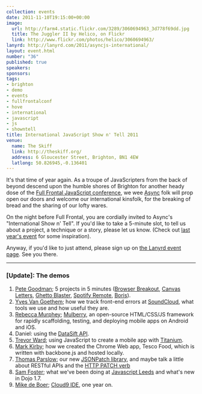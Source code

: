 ```yaml
--- 
collection: events
date: 2011-11-10T19:15:00+00:00
image: 
  url: http://farm4.static.flickr.com/3289/3060694963_3d778f69dd.jpg
  title: The Juggler II by Helico, on Flickr
  link: http://www.flickr.com/photos/helico/3060694963/
lanyrd: http://lanyrd.com/2011/asyncjs-international/
layout: event.html
number: "36"
published: true
speakers: 
sponsors: 
tags: 
- brighton
- demo
- events
- fullfrontalconf
- hove
- international
- javascript
- js
- showntell
title: International JavaScript Show n' Tell 2011
venue: 
  name: The Skiff
  link: http://theskiff.org/
  address: 6 Gloucester Street, Brighton, BN1 4EW
  latlong: 50.826945,-0.136401
---
```


<p>It's that time of year again. As a troupe of JavaScripters from the back of beyond descend upon the humble shores of Brighton for another heady dose of the <a href="http://2011.full-frontal.org">Full Frontal JavaScript conference</a>, we wee <a href="http://asyncjs.com">Async</a> folk will prop open our doors and welcome our international kinsfolk, for the breaking of bread and the sharing of our lofty wares.</p>

<p>On the night before Full Frontal, you are cordially invited to <span class="summary">Async's "International Show n' Tell"</span>. If you'd like to take a 5-minute slot, to tell us about a project, a technique or a story, please let us know. (Check out <a href="http://asyncjs.com/showntell3/">last year's event</a> for some inspiration).</p>

<p>Anyway, if you'd like to just attend, please sign up on <a href="http://lanyrd.com/2011/asyncjs-international">the Lanyrd event page</a>. See you there.</p>

<hr />

### [Update]: The demos

1. [Pete Goodman](http://petegoodman.com); 5 projects in 5 minutes ([Browser Breakout](http://petegoodman.com/labs/js-canvas-browser-breakout/), [Canvas Letters](http://petegoodman.com/labs/javascript-canvas-letters/), [Ghetto Blaster](http://petegoodman.com/labs/ghetto-blaster-php-js-soundboard/), [Spotify Remote](http://petegoodman.com/labs/spotify-remote/), [Boris](http://petegoodman.com/labs/boris-localhost-browser/)).
1. [Yves Van Goethem](http://yves.vg); how we track front-end errors at [SoundCloud](http://soundcloud.com), what tools we use and how useful they are.
1. [Rebecca Murphey](http://rmurphey.com); [Mulberry](http://toura.github.com/mulberry), an open-source HTML/CSS/JS framework for rapidly scaffolding, testing, and deploying mobile apps on Android and iOS.
1. Daniel: using the [DataSift API](http://dev.datasift.com).
1. [Trevor Ward](http://thewarpedcoder.net); using JavaScript to create a mobile app with [Titanium](https://www.appcelerator.com/platform).
1. [Mark Kirby](http://mark-kirby.co.uk); how we created the Chrome Web app, Tesco Food, which is written with backbone.js and hosted locally.
1. [Thomas Parslow](http://almostobsolete.net); our new [JSONPatch library](https://github.com/dharmafly/jsonpatch.js), and maybe talk a little about RESTful APIs and the [HTTP PATCH verb](https://tools.ietf.org/html/rfc5789)
1. [Sam Foster](http://leedsjs.org); what we've been doing at [Javascript Leeds](http://leedsjs.org) and what's new in Dojo 1.7.
1. [Mike de Boer](https://twitter.com/mikedeboer); [Cloud9 IDE](http://c9.io), one year on.
